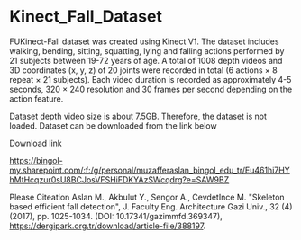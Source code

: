 # Kinect_Fall_Dataset
FUKinect-Fall dataset was created using Kinect V1. The dataset includes walking, bending, sitting, squatting, lying and falling actions performed by 21 subjects between 19-72 years of age. A total of 1008 depth videos and 3D coordinates (x, y, z) of 20 joints were recorded in total (6 actions × 8 repeat × 21 subjects). Each video duration is recorded as approximately 4-5 seconds, 320 × 240 resolution and 30 frames per second depending on the action feature.

Dataset depth video size is about 7.5GB. Therefore, the dataset is not loaded. Dataset can be downloaded from the link below

Download link

https://bingol-my.sharepoint.com/:f:/g/personal/muzafferaslan_bingol_edu_tr/Eu461hi7HYhMtHcqzur0sU8BCJosVFSHiFDKYAzSWcqdrg?e=SAW9BZ

Please Citeation 
Aslan M., Akbulut Y., Sengor A., CevdetInce M. "Skeleton based efficient fall detection", 
J. Faculty Eng. Architecture Gazi Univ., 32 (4) (2017), pp. 1025-1034. 
(DOI: 10.17341/gazimmfd.369347),
https://dergipark.org.tr/download/article-file/388197.
